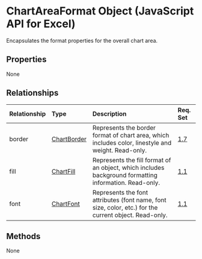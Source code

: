 # ChartAreaFormat Object (JavaScript API for Excel)

Encapsulates the format properties for the overall chart area.

## Properties

None

## Relationships
| Relationship | Type	|Description| Req. Set|
|:---------------|:--------|:----------|:----|
|border|[ChartBorder](chartborder.md)|Represents the border format of chart area, which includes color, linestyle and weight. Read-only.|[1.7](../requirement-sets/excel-api-requirement-sets.md)|
|fill|[ChartFill](chartfill.md)|Represents the fill format of an object, which includes background formatting information. Read-only.|[1.1](../requirement-sets/excel-api-requirement-sets.md)|
|font|[ChartFont](chartfont.md)|Represents the font attributes (font name, font size, color, etc.) for the current object. Read-only.|[1.1](../requirement-sets/excel-api-requirement-sets.md)|

## Methods
None


